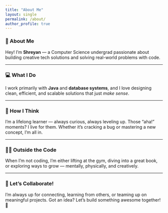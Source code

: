 ```yaml
---
title: "About Me"
layout: single
permalink: /about/
author_profile: true
---
```


### 👋 About Me  
Hey! I’m **Shreyan** — a Computer Science undergrad passionate about building creative tech solutions and solving real-world problems with code.

---

### 💻 What I Do  
I work primarily with **Java** and **database systems**, and I love designing clean, efficient, and scalable solutions that just *make sense*.

---

### 🧠 How I Think  
I’m a lifelong learner — always curious, always leveling up. Those “aha!” moments? I live for them. Whether it’s cracking a bug or mastering a new concept, I’m all in.

---

### 🏋️‍♂️ Outside the Code  
When I’m not coding, I’m either lifting at the gym, diving into a great book, or exploring ways to grow — mentally, physically, and creatively.

---

### 🤝 Let’s Collaborate!  
I’m always up for connecting, learning from others, or teaming up on meaningful projects. Got an idea? Let’s build something awesome together! 🚀
